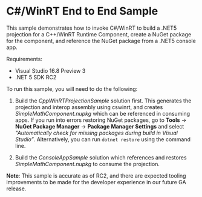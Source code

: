 # C#/WinRT End to End Sample

This sample demonstrates how to invoke C#/WinRT to build a .NET5 projection for a C++/WinRT Runtime Component, create a NuGet package for the component, and reference the NuGet package from a .NET5 console app.

Requirements:

- Visual Studio 16.8 Preview 3
- .NET 5 SDK RC2

To run this sample, you will need to do the following:

1. Build the *CppWinRTProjectionSample* solution first. This generates the projection and interop assembly using cswinrt, and creates *SimpleMathComponent.nupkg* which can be referenced in consuming apps. If you run into errors restoring NuGet packages, go to **Tools** -> **NuGet Package Manager** -> **Package Manager Settings** and select *"Automatically check for missing packages during build in Visual Studio”*. Alternatively, you can run `dotnet restore` using the command line.

2. Build the *ConsoleAppSample* solution which references and restores  *SimpleMathComponent.nupkg* to consume the projection.

**Note**: This sample is accurate as of RC2, and there are expected tooling improvements to be made for the developer experience in our future GA release.